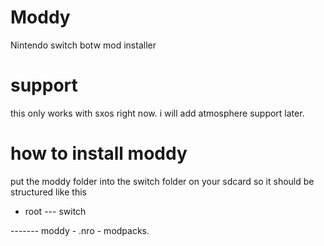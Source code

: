 # Moddy
Nintendo switch botw mod installer

# support
this only works with sxos right now. i will add atmosphere support later.

# how to install moddy

put the moddy folder into the switch folder on your sdcard so it should be structured like this

- root
 --- switch
 
 ------- moddy
            - .nro
            - modpacks.

